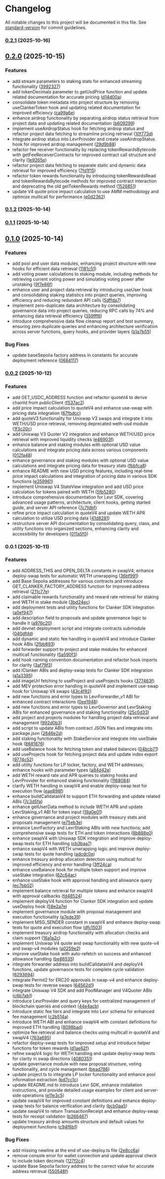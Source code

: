 # Changelog

All notable changes to this project will be documented in this file. See [standard-version](https://github.com/conventional-changelog/standard-version) for commit guidelines.

### [0.2.1](https://github.com/quantidexyz/levr-sdk/compare/v0.2.0...v0.2.1) (2025-10-16)

## [0.2.0](https://github.com/quantidexyz/levr-sdk/compare/v0.1.2...v0.2.0) (2025-10-15)

### Features

- add stream parameters to staking stats for enhanced streaming functionality ([3992327](https://github.com/quantidexyz/levr-sdk/commit/3992327a8d943ffd9138ad70942b24d3ef258a32))
- add tokenDecimals parameter to getUsdPrice function and update related documentation for accurate pricing ([d14d00a](https://github.com/quantidexyz/levr-sdk/commit/d14d00a0cb91d79601bab828c94133ec6086323b))
- consolidate token metadata into project structure by removing useClankerToken hook and updating related documentation for improved efficiency ([ca99a6e](https://github.com/quantidexyz/levr-sdk/commit/ca99a6e95fbf95318f8f2b13f0ba2107c2a901d0))
- enhance airdrop functionality by separating airdrop status retrieval from project data and updating related documentation ([b609299](https://github.com/quantidexyz/levr-sdk/commit/b609299a54d909c6386b7abc7da06a9e7d3390c2))
- implement useAirdropStatus hook for fetching airdrop status and refactor project data fetching to streamline pricing retrieval ([10f773d](https://github.com/quantidexyz/levr-sdk/commit/10f773dcfe71e2c0d070ce7cd89c9c1096e8cf1b))
- integrate airdrop status into LevrProvider and create useAirdropStatus hook for improved airdrop management ([29d9b88](https://github.com/quantidexyz/levr-sdk/commit/29d9b887d1c13bd73f2f530f538b5bcdcd5d818b))
- refactor fee receiver functionality by replacing tokenRewardsBytecode with getFeeReceiverContracts for improved contract call structure and clarity ([1e9265e](https://github.com/quantidexyz/levr-sdk/commit/1e9265eb9a22a474da6c3de6770094573e51e2ce))
- refactor project data fetching to separate static and dynamic data retrieval for improved efficiency ([7fd1f15](https://github.com/quantidexyz/levr-sdk/commit/7fd1f156662bc03e6a4fa36a16f31c128973dba7))
- refactor token rewards functionality by introducing tokenRewardsRead and tokenRewardsBytecode methods for improved contract interaction and deprecating the old getTokenRewards method ([1526851](https://github.com/quantidexyz/levr-sdk/commit/15268512f09ffb4d08d8ee80391798c92be93fb0))
- update V4 quote price impact calculation to use AMM methodology and optimize multicall for performance ([e0d2362](https://github.com/quantidexyz/levr-sdk/commit/e0d2362b7af6b97eb7656cbdf556135ab2637f6e))

### [0.1.2](https://github.com/quantidexyz/levr-sdk/compare/v0.1.1...v0.1.2) (2025-10-14)

### [0.1.1](https://github.com/quantidexyz/levr-sdk/compare/v0.1.0...v0.1.1) (2025-10-14)

## [0.1.0](https://github.com/quantidexyz/levr-sdk/compare/v0.0.2...v0.1.0) (2025-10-14)

### Features

- add pool and user data modules, enhancing project structure with new hooks for efficient data retrieval ([1181c51](https://github.com/quantidexyz/levr-sdk/commit/1181c5105f918bfc9df2ad4f5cd7a73b5f5fff3d))
- add voting power calculations to staking module, including methods for retrieving current voting power and simulating voting power after unstaking ([9f7e66f](https://github.com/quantidexyz/levr-sdk/commit/9f7e66f83b7bb5a3b9b7014a829582e15baa9f31))
- enhance user and project data retrieval by introducing useUser hook and consolidating staking statistics into project queries, improving efficiency and reducing redundant API calls ([5dffda7](https://github.com/quantidexyz/levr-sdk/commit/5dffda7e3c622c920a439d4cce2ea10cea751af9))
- implement zero-duplicate data architecture by consolidating governance data into project queries, reducing RPC calls by 74% and enhancing data retrieval efficiency ([359fff6](https://github.com/quantidexyz/levr-sdk/commit/359fff6ec1cfaabcb15ac0fe380d0302fc608dd4))
- introduce comprehensive data flow cleanup report and test summary, ensuring zero duplicate queries and enhancing architecture verification across server functions, query hooks, and provider layers ([b1a7b55](https://github.com/quantidexyz/levr-sdk/commit/b1a7b55e1bb6111bb229d0e1cec0bd0cf2f18c07))

### Bug Fixes

- update baseSepolia factory address in constants for accurate deployment reference ([0684117](https://github.com/quantidexyz/levr-sdk/commit/06841174b8cbcb3f5a3f85a49c8dcdd8227088b4))

### [0.0.2](https://github.com/quantidexyz/levr-sdk/compare/v0.0.1...v0.0.2) (2025-10-12)

### Features

- add GET_USDC_ADDRESS function and refactor quoteV4 to derive chainId from publicClient ([f537ac2](https://github.com/quantidexyz/levr-sdk/commit/f537ac248d7b8a037b481fc8a27885199d3ebd5c))
- add price impact calculation to quoteV4 and enhance use-swap with pricing data integration ([67fbdcc](https://github.com/quantidexyz/levr-sdk/commit/67fbdccfc827e51f0f26d5546bb137bc4b02b28b))
- add quoteV3 functionality for Uniswap V3 swaps and integrate it into WETH/USD price retrieval, removing deprecated weth-usd module ([1f3c20c](https://github.com/quantidexyz/levr-sdk/commit/1f3c20c1b99489d731dba1931c6910ad73175fc6))
- add Uniswap V3 Quoter V2 integration and enhance WETH/USD price retrieval with improved liquidity checks ([e46903f](https://github.com/quantidexyz/levr-sdk/commit/e46903fc37a9cc78ee3614c0dc65f0f2a4e56884))
- enhance balance and staking modules with optional USD value calculations and integrate pricing data across various components ([012fa48](https://github.com/quantidexyz/levr-sdk/commit/012fa480c5f81f79a4d316cb7426be2d5b31c2c8))
- enhance governance and staking modules with optional USD value calculations and integrate pricing data for treasury stats ([fbbfca8](https://github.com/quantidexyz/levr-sdk/commit/fbbfca8c8346fd795f0b4893c7ee07634f33d3f6))
- enhance README with new USD pricing features, including real-time price impact calculations and integration of pricing data in various SDK functions ([e359961](https://github.com/quantidexyz/levr-sdk/commit/e359961a49299b2b9f00b22811222390fbb751a2))
- implement Uniswap V4 StateView integration and add USD price calculation for tokens paired with WETH ([5fb5280](https://github.com/quantidexyz/levr-sdk/commit/5fb5280cac44d733fe28cd273a3545c2f422c6f0))
- introduce comprehensive documentation for Levr SDK, covering advanced usage patterns, architecture, client hooks, getting started guide, and server API reference ([7c7fdbf](https://github.com/quantidexyz/levr-sdk/commit/7c7fdbfb762a54dfc8330259e7ba169d5001496e))
- refine price impact calculation in quoteV4 and update WETH APR calculation to utilize USD pricing data ([41d8281](https://github.com/quantidexyz/levr-sdk/commit/41d828123e9de2247701964c0ebbec15a0ad3624))
- restructure server API documentation by consolidating query, class, and utility functions into organized sections, enhancing clarity and accessibility for developers ([011a5f0](https://github.com/quantidexyz/levr-sdk/commit/011a5f019f8e70530facbc93866b1436a4583d3e))

### 0.0.1 (2025-10-11)

### Features

- add ADDRESS_THIS and OPEN_DELTA constants in swapV4; enhance deploy-swap tests for automatic WETH unwrapping ([36bf991](https://github.com/quantidexyz/levr-sdk/commit/36bf99193ed1ce2f7d56d67c2c61206d79e4effc))
- add Base Sepolia addresses for various contracts and introduce GET_CLANKER_FACTORY_ADDRESS function for improved address retrieval ([211c77e](https://github.com/quantidexyz/levr-sdk/commit/211c77e2634776ddc36bb93fc64a305f5f8fb70b))
- add claimable rewards functionality and reward rate retrieval for staking and WETH in stake module ([3bd24ec](https://github.com/quantidexyz/levr-sdk/commit/3bd24ec00ae72bc4f91eb698c81eb91c08609e45))
- add deployment tests and utility functions for Clanker SDK integration ([a0ef947](https://github.com/quantidexyz/levr-sdk/commit/a0ef9475d7d87c4e6f14933db3728e3d8be6f9e5))
- add description field to proposals and update governance logic to handle it ([a976c20](https://github.com/quantidexyz/levr-sdk/commit/a976c20e40bd82d33e5813323da63752519a61d2))
- add devnet deployment script and integrate contracts submodule ([040dfdd](https://github.com/quantidexyz/levr-sdk/commit/040dfddba8d58755a86b6d1af7978a73c7a4f321))
- add dynamic and static fee handling in quoteV4 and introduce Clanker hook ABIs ([2fbb893](https://github.com/quantidexyz/levr-sdk/commit/2fbb8938c11adaaaa5b70a831f9ccca7bf123d3b))
- add forwarder support to project and stake modules for enhanced multicall functionality ([5a590f3](https://github.com/quantidexyz/levr-sdk/commit/5a590f30e24c16124fa628d104b96ee72596260d))
- add hook naming convention documentation and refactor hook imports for clarity ([3af79f3](https://github.com/quantidexyz/levr-sdk/commit/3af79f3540237f3ecfe4309e1f6b92292263e54a))
- add IClanker ABIs and deploy-swap tests for Clanker SDK integration ([a1a3395](https://github.com/quantidexyz/levr-sdk/commit/a1a3395c6e26059265eb2b16658a526b42a1c001))
- add imageUrl fetching to useProject and useProjects hooks ([377463f](https://github.com/quantidexyz/levr-sdk/commit/377463f6081e0368274d7a45f1cb14f433786a96))
- add MEV protection error handling in quoteV4 and implement use-swap hook for Uniswap V4 swaps ([43c4f92](https://github.com/quantidexyz/levr-sdk/commit/43c4f92c0fb45899290bd9199401b1d17df391e7))
- add new functions and error types to LevrForwarder_v1 ABI for enhanced contract interactions ([0ee1948](https://github.com/quantidexyz/levr-sdk/commit/0ee194831c12ee59c12bcc279b9e8554d5a8a105))
- add new functions and error types to LevrGovernor and LevrStaking ABIs for enhanced governance and staking functionality ([25c0d33](https://github.com/quantidexyz/levr-sdk/commit/25c0d33bd34e650f2364500b37f4f76d0e997c23))
- add project and projects modules for handling project data retrieval and management ([992d0b3](https://github.com/quantidexyz/levr-sdk/commit/992d0b35b44736374239787b81175ca8d7c46877))
- add script to update ABIs from contract JSON files and integrate into package.json ([2846e2d](https://github.com/quantidexyz/levr-sdk/commit/2846e2dce7407c277af7f0164feee7086925b193))
- add staking functionality with StakeService and integrate into useStake hook ([8681876](https://github.com/quantidexyz/levr-sdk/commit/86818761eeb5037bfaf8d22dbcd1ce706e0dfa9e))
- add useBalance hook for fetching token and staked balances ([04bcb71](https://github.com/quantidexyz/levr-sdk/commit/04bcb7166549407fe848321e7e9f03605f1defac))
- add useProjects hook for fetching project data and update index export ([9774c52](https://github.com/quantidexyz/levr-sdk/commit/9774c52bb574487a25e7a18b6802c7a0543be23c))
- add utility functions for LP locker, factory, and WETH addresses; enhance hooks with parameter types ([a84d42e](https://github.com/quantidexyz/levr-sdk/commit/a84d42e8749439aa9ba50ad8b7e8bf431204f227))
- add WETH reward rate and APR queries to staking hooks and LevrProvider for enhanced staking functionality ([1f68084](https://github.com/quantidexyz/levr-sdk/commit/1f68084d184d04b6d173587fef3922bb945ad1b3))
- clarify WETH handling in swapV4 and enable deploy-swap test for execution flow ([eae898f](https://github.com/quantidexyz/levr-sdk/commit/eae898f459e226ead55d8f553d886809f721eddf))
- enhance buildCalldatasV4 to support ETH forwarding and update related ABIs ([7c3d5fa](https://github.com/quantidexyz/levr-sdk/commit/7c3d5fafda3cb7cfc2fa9e845d0fa0a42abc23d0))
- enhance getUserData method to include WETH APR and update LevrStaking_v1 ABI for token input ([19a0e01](https://github.com/quantidexyz/levr-sdk/commit/19a0e0188661ea846f4137c3b4d15f6271aea33a))
- enhance governance and project modules with treasury stats and proposals management ([e75eb3e](https://github.com/quantidexyz/levr-sdk/commit/e75eb3ea039335b855a86c7f81464bf1f66dae8b))
- enhance LevrFactory and LevrStaking ABIs with new functions; add comprehensive swap tests for ETH and token interactions ([8b888e0](https://github.com/quantidexyz/levr-sdk/commit/8b888e0b57d6cf795c57bfb5a8a185cad23d7ec7))
- enhance swapV4 with Uniswap SDK integration and improve deploy-swap tests for ETH handling ([cb3baa7](https://github.com/quantidexyz/levr-sdk/commit/cb3baa7fcf3a49380cee9602b4f4657dbbf8d4e1))
- enhance swapV4 with WETH unwrapping logic and improve deploy-swap tests for quote handling ([adcdc0e](https://github.com/quantidexyz/levr-sdk/commit/adcdc0e1b9ca840fb40aba34f9115e23d2a58e93))
- enhance treasury airdrop allocation detection using multicall for improved efficiency and error handling ([3ff24ca](https://github.com/quantidexyz/levr-sdk/commit/3ff24ca6153a33b836a0c36414d3583d8359efc2))
- enhance useBalance hook for multiple token support and improve useStake integration ([62c64ac](https://github.com/quantidexyz/levr-sdk/commit/62c64ac61c4aae173a874826bac20d7a2497cf9e))
- enhance useStake hook with approval handling and allowance query ([ec7bb02](https://github.com/quantidexyz/levr-sdk/commit/ec7bb020dd95d0df15a8d0f5f91167c5ce80109d))
- implement balance retrieval for multiple tokens and enhance swapV4 with approval callbacks ([fd48524](https://github.com/quantidexyz/levr-sdk/commit/fd48524b0652a26c199a475e5e542444a565523f))
- implement deployV4 function for Clanker SDK integration and update useDeploy hook ([58e2a7e](https://github.com/quantidexyz/levr-sdk/commit/58e2a7ec72aaa757e8436f0fd44b01a2c062aad9))
- implement governance module with proposal management and execution functionality ([a7ede39](https://github.com/quantidexyz/levr-sdk/commit/a7ede392c67effb4d0f9df52252f3f04f94cf5d5))
- implement MSG_SENDER constant in swapV4 and enhance deploy-swap tests for quote and execution flow ([dfc1503](https://github.com/quantidexyz/levr-sdk/commit/dfc15037d9e7aa5ea8531ff3a0e6e69a25a39dba))
- implement treasury airdrop functionality with allocation checks and claim support ([16a1a2c](https://github.com/quantidexyz/levr-sdk/commit/16a1a2c5a25962be8f58caac1f0b19086349220f))
- implement Uniswap V4 quote and swap functionality with new quote-v4 and swap-v4 modules ([a0259e2](https://github.com/quantidexyz/levr-sdk/commit/a0259e25cd9bd937054a0efc778a6935746a1475))
- improve useStake hook with auto-refetch on success and enhanced allowance handling ([be86535](https://github.com/quantidexyz/levr-sdk/commit/be86535ef606ecc0bc1c8a4565ad213da8a589c5))
- integrate forwarder address into buildCalldatasV4 and deployV4 functions, update governance tests for complete cycle validation ([6293694](https://github.com/quantidexyz/levr-sdk/commit/6293694fe04c89c808df3ad18c9ec2c05527a9d5))
- integrate Permit2 for ERC20 approvals in swap-v4 and enhance deploy-swap tests for reverse swaps ([64562d1](https://github.com/quantidexyz/levr-sdk/commit/64562d16a9f1b1ab768d7e77692c057ac5631684))
- integrate Uniswap V4 SDK and add PoolManager and V4Quoter ABIs ([c6b7ab1](https://github.com/quantidexyz/levr-sdk/commit/c6b7ab11301621c82d4a1de7d6197e5e838027ec))
- introduce LevrProvider and query keys for centralized management of blockchain queries and context ([44e4acb](https://github.com/quantidexyz/levr-sdk/commit/44e4acbf18da0a61b84f2e822c85ca8c30cdb25f))
- introduce static fee tiers and integrate into Levr schema for enhanced fee management ([c2b514a](https://github.com/quantidexyz/levr-sdk/commit/c2b514ade0a1f82047685c8499bd6797da0d5950))
- introduce WETH ABI and enhance swapV4 with constant definitions for improved ETH handling ([8098bad](https://github.com/quantidexyz/levr-sdk/commit/8098bad88ddf71743427e3723e10d275d645ee61))
- optimize fee retrieval and balance checks using multicall in quoteV4 and swapV4 ([763a695](https://github.com/quantidexyz/levr-sdk/commit/763a695c1aeead0c0f9f86a5cc6640c7a1daeb2c))
- refactor deploy-swap tests for improved setup and introduce helper functions for token rewards ([d1ae62f](https://github.com/quantidexyz/levr-sdk/commit/d1ae62ff2f9cab1457f54a3e7e4cfeb9b14e2ec6))
- refine swapV4 logic for WETH handling and update deploy-swap tests for clarity in swap directions ([4080351](https://github.com/quantidexyz/levr-sdk/commit/408035129ea95101ad4a1e327398d3f146b507a9))
- update governance module with new proposal structure, voting functionality, and cycle management ([bead786](https://github.com/quantidexyz/levr-sdk/commit/bead7869b813aee603ff8345f232ff75489c1a31))
- update project.ts to integrate LP locker functionality and enhance pool information extraction ([bd7cc1c](https://github.com/quantidexyz/levr-sdk/commit/bd7cc1c6e50ef48c340031ebfd06d9adc5b4557f))
- update README.md to introduce Levr SDK, enhance installation instructions, and provide detailed usage examples for client and server-side operations ([e11e3c5](https://github.com/quantidexyz/levr-sdk/commit/e11e3c5076f03a135725cd6c451b2003932d188a))
- update swapV4 for improved constant definitions and enhance deploy-swap tests for balance verification and clarity ([bcb0aa5](https://github.com/quantidexyz/levr-sdk/commit/bcb0aa5cb75ecadf7514650c35e6b79ec7f0aa82))
- update swapV4 to return TransactionReceipt and enhance deploy-swap tests for receipt validation ([b266467](https://github.com/quantidexyz/levr-sdk/commit/b26646789aeca9e4a629475b31690a0125c1132a))
- update treasury airdrop amounts structure and default values for deployment functions ([c94f6b1](https://github.com/quantidexyz/levr-sdk/commit/c94f6b10d817ea0f32b53d7a642ba56e5ac3422e))

### Bug Fixes

- add missing newline at the end of use-deploy.ts file ([2e8cc6a](https://github.com/quantidexyz/levr-sdk/commit/2e8cc6ac969e61a739961a5949afc0033029238e))
- remove console error for wallet connection and update approval check to include token decimals ([127f2c4](https://github.com/quantidexyz/levr-sdk/commit/127f2c46090983d7887d944df4370f83906dd0dc))
- update Base Sepolia factory address to the correct value for accurate address retrieval ([550548f](https://github.com/quantidexyz/levr-sdk/commit/550548f41edfeaebb3b931b0e6180d8be0ee03e9))
